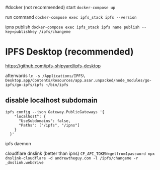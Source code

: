 #docker (not recommended)
start
`docker-compose up`

run command
`docker-compose exec ipfs_stack ipfs --version`

ipns publish 
`docker-compose exec ipfs_stack ipfs name publish --key=publishkey /ipfs/changeme`

# IPFS Desktop (recommended)
https://github.com/ipfs-shipyard/ipfs-desktop

afterwards `ln -s /Applications/IPFS\ Desktop.app/Contents/Resources/app.asar.unpacked/node_modules/go-ipfs/go-ipfs/ipfs ~/bin/ipfs`

## disable localhost subdomain
```
ipfs config --json Gateway.PublicGateways '{
    "localhost": {
      "UseSubdomains": false,
      "Paths": ["/ipfs", "/ipns"]
    }
  }'
```

ipfs daemon

cloudflare dnslink (better than ipns)
```CF_API_TOKEN=getfrom1password npx dnslink-cloudflare -d andrewtheguy.com -l /ipfs/changeme -r _dnslink.webdrive```
